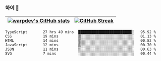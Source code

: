 
### 하이 👋
[![warpdev's GitHub stats](https://github-readme-stats.vercel.app/api?username=warpdev&show_icons=true&theme=vue-dark)](#) |[![GitHub Streak](https://github-readme-streak-stats.herokuapp.com/?user=warpdev&theme=dark)](#)
--- | --- |
<!--START_SECTION:waka-->

```text
TypeScript       27 hrs 49 mins  ████████████████████████░   95.92 %
CSS              19 mins         ▒░░░░░░░░░░░░░░░░░░░░░░░░   01.13 %
HTML             14 mins         ▒░░░░░░░░░░░░░░░░░░░░░░░░   00.82 %
JavaScript       12 mins         ▒░░░░░░░░░░░░░░░░░░░░░░░░   00.70 %
JSON             11 mins         ░░░░░░░░░░░░░░░░░░░░░░░░░   00.63 %
SVG              7 mins          ░░░░░░░░░░░░░░░░░░░░░░░░░   00.44 %
```

<!--END_SECTION:waka-->

<!--
**warpdev/warpdev** is a ✨ _special_ ✨ repository because its `README.md` (this file) appears on your GitHub profile.

Here are some ideas to get you started:

- 🔭 I’m currently working on ...
- 🌱 I’m currently learning ...
- 👯 I’m looking to collaborate on ...
- 🤔 I’m looking for help with ...
- 💬 Ask me about ...
- 📫 How to reach me: ...
- 😄 Pronouns: ...
- ⚡ Fun fact: ...
-->
